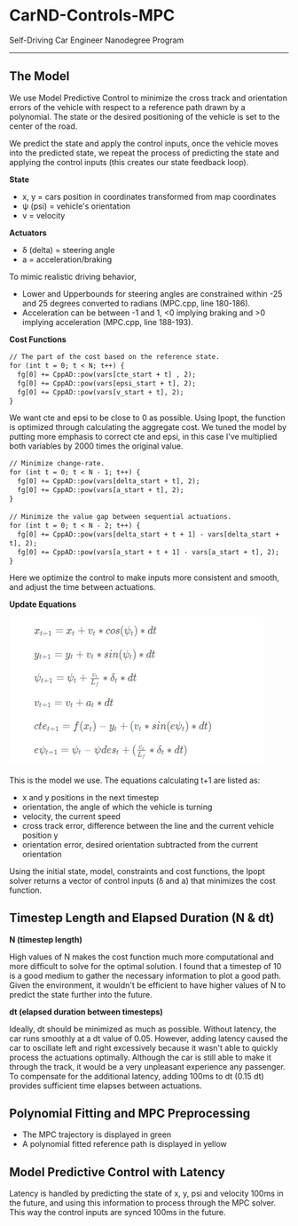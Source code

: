 # CarND-Controls-MPC
Self-Driving Car Engineer Nanodegree Program

---

## The Model

We use Model Predictive Control to minimize the cross track and orientation errors of the vehicle with respect to a reference path drawn by a polynomial.  The state or the desired positioning of the vehicle is set to the center of the road.  

We predict the state and apply the control inputs, once the vehicle moves into the predicted state, we repeat the process of predicting the state and applying the control inputs (this creates our state feedback loop).  

**State**

- x, y = cars position in coordinates transformed from map coordinates
- ψ (psi) = vehicle's orientation
- v = velocity

**Actuators**

- δ (delta) = steering angle
- a = acceleration/braking

To mimic realistic driving behavior,
- Lower and Upperbounds for steering angles are constrained within -25 and 25 degrees converted to radians (MPC.cpp, line 180-186).
- Acceleration can be between -1 and 1, <0 implying braking and >0 implying acceleration (MPC.cpp, line 188-193).

**Cost Functions**

    // The part of the cost based on the reference state.
    for (int t = 0; t < N; t++) {
      fg[0] += CppAD::pow(vars[cte_start + t] , 2);
      fg[0] += CppAD::pow(vars[epsi_start + t], 2);
      fg[0] += CppAD::pow(vars[v_start + t], 2);
    }

We want cte and epsi to be close to 0 as possible.  Using Ipopt, the function is optimized through calculating the aggregate cost.  We tuned the model by putting more emphasis to correct cte and epsi, in this case I've multiplied both variables by 2000 times the original value.  

    // Minimize change-rate.
    for (int t = 0; t < N - 1; t++) {
      fg[0] += CppAD::pow(vars[delta_start + t], 2);
      fg[0] += CppAD::pow(vars[a_start + t], 2);
    }

    // Minimize the value gap between sequential actuations.
    for (int t = 0; t < N - 2; t++) {
      fg[0] += CppAD::pow(vars[delta_start + t + 1] - vars[delta_start + t], 2);
      fg[0] += CppAD::pow(vars[a_start + t + 1] - vars[a_start + t], 2);
    }

Here we optimize the control to make inputs more consistent and smooth, and adjust the time between actuations.  

**Update Equations**

<img src="./equations.png">

This is the model we use.  The equations calculating t+1 are listed as:
- x and y positions in the next timestep
- orientation, the angle of which the vehicle is turning
- velocity, the current speed
- cross track error, difference between the line and the current vehicle position y
- orientation error, desired orientation subtracted from the current orientation

Using the initial state, model, constraints and cost functions, the Ipopt solver returns a vector of control inputs (δ and a) that minimizes the cost function.  

## Timestep Length and Elapsed Duration (N & dt)

**N (timestep length)**

High values of N makes the cost function much more computational and more difficult to solve for the optimal solution.  I found that a timestep of 10 is a good medium to gather the necessary information to plot a good path.  Given the environment, it wouldn't be efficient to have higher values of N to predict the state further into the future.  

**dt (elapsed duration between timesteps)**

Ideally, dt should be minimized as much as possible.  Without latency, the car runs smoothly at a dt value of 0.05.  However, adding latency caused the car to oscillate left and right excessively because it wasn't able to quickly process the actuations optimally.  Although the car is still able to make it through the track, it would be a very unpleasant experience any passenger.  To compensate for the additional latency, adding 100ms to dt (0.15 dt) provides sufficient time elapses between actuations.    

## Polynomial Fitting and MPC Preprocessing

- The MPC trajectory is displayed in green
- A polynomial fitted reference path is displayed in yellow

## Model Predictive Control with Latency

Latency is handled by predicting the state of x, y, psi and velocity 100ms in the future, and using this information to process through the MPC solver.  This way the control inputs are synced 100ms in the future.  
